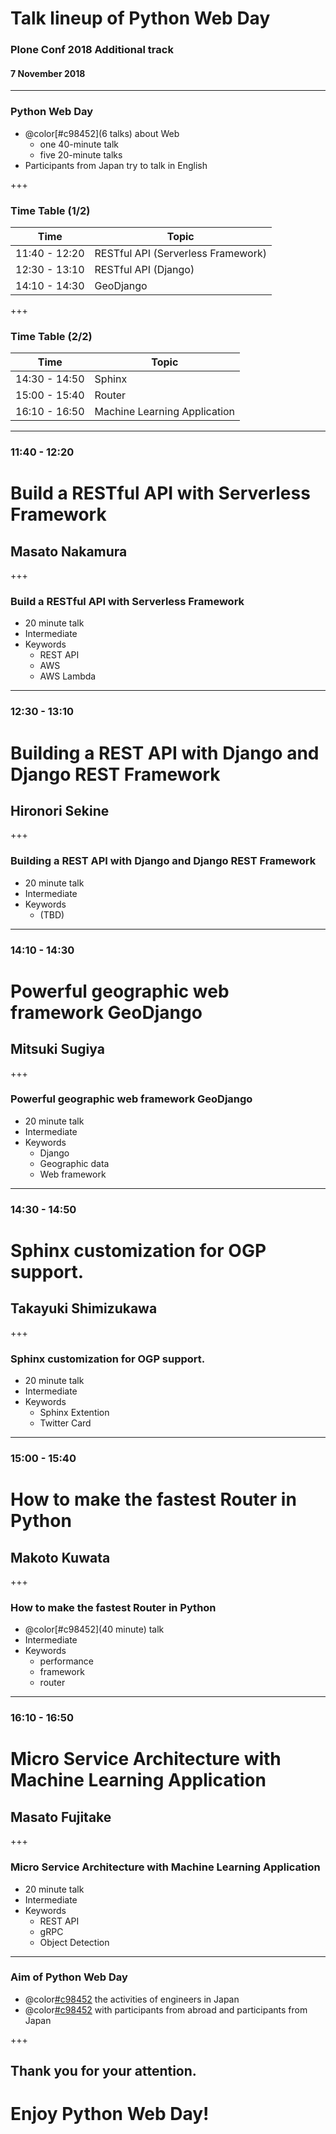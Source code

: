 # Talk lineup of Python Web Day
### Plone Conf 2018 Additional track
#### 7 November 2018

---

### Python Web Day

- @color[#c98452](6 talks) about Web
  - one 40-minute talk
  - five 20-minute talks
- Participants from Japan try to talk in English

+++

### Time Table (1/2)

Time | Topic
------------ | -------------
11:40 - 12:20 | RESTful API (Serverless Framework)
12:30 - 13:10 | RESTful API (Django)
14:10 - 14:30 | GeoDjango

+++

### Time Table (2/2)

Time | Topic
------------ | -------------
14:30 - 14:50 | Sphinx
15:00 - 15:40 | Router
16:10 - 16:50 | Machine Learning Application

---

### 11:40 - 12:20
# Build a RESTful API with Serverless Framework
## Masato Nakamura

+++

### Build a RESTful API with Serverless Framework

- 20 minute talk
- Intermediate
- Keywords
  - REST API
  - AWS
  - AWS Lambda

---

### 12:30 - 13:10
# Building a REST API with Django and Django REST Framework
## Hironori Sekine

+++

### Building a REST API with Django and Django REST Framework

- 20 minute talk
- Intermediate
- Keywords
  - (TBD)

---

### 14:10 - 14:30
# Powerful geographic web framework GeoDjango
## Mitsuki Sugiya

+++

### Powerful geographic web framework GeoDjango

- 20 minute talk
- Intermediate
- Keywords
  - Django
  - Geographic data
  - Web framework

---

### 14:30 - 14:50
# Sphinx customization for OGP support.
## Takayuki Shimizukawa

+++

### Sphinx customization for OGP support.

- 20 minute talk
- Intermediate
- Keywords
  - Sphinx Extention
  - Twitter Card

---

### 15:00 - 15:40
# How to make the fastest Router in Python
## Makoto Kuwata

+++

### How to make the fastest Router in Python

- @color[#c98452](40 minute) talk
- Intermediate
- Keywords
  - performance
  - framework
  - router

---

### 16:10 - 16:50
# Micro Service Architecture with Machine Learning Application
## Masato Fujitake

+++

### Micro Service Architecture with Machine Learning Application

- 20 minute talk
- Intermediate
- Keywords
  - REST API
  - gRPC
  - Object Detection

---

### Aim of Python Web Day

- @color[#c98452](Know) the activities of engineers in Japan
- @color[#c98452](Interact) with participants from abroad and participants from Japan

+++

## Thank you for your attention.
# Enjoy Python Web Day!
